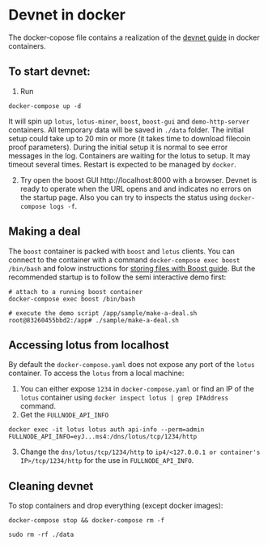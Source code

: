 # Devnet in docker

The docker-copose file contains a realization of the [devnet guide](../../documentation/devnet.md) in docker containers. 

## To start devnet:

1. Run
```
docker-compose up -d
```
It will spin up `lotus`, `lotus-miner`, `boost`, `boost-gui` and `demo-http-server` containers. All temporary data will be saved in `./data` folder.
The initial setup could take up to 20 min or more (it takes time to download filecoin proof parameters). During the initial setup it is normal to see error messages in the log. Containers are waiting for the lotus to setup. It may timeout several times. Restart is expected to be managed by `docker`.

2. Try open the boost GUI http://localhost:8000 with a browser. Devnet is ready to operate when the URL opens and and indicates no errors on the startup page.
Also you can try to inspects the status using `docker-compose logs -f`.  

## Making a deal

The `boost` container is packed with `boost` and `lotus` clients. You can connect to the container with a command `docker-compose exec boost /bin/bash` and folow instructions for [storing files with Boost guide](https://boost.filecoin.io/tutorials/how-to-store-files-with-boost-on-filecoin). But the recommended startup is to follow the semi interactive demo first:
```
# attach to a running boost container
docker-compose exec boost /bin/bash

# execute the demo script /app/sample/make-a-deal.sh 
root@83260455bbd2:/app# ./sample/make-a-deal.sh 
```
## Accessing lotus from localhost

By default the `docker-compose.yaml` does not expose any port of the `lotus` container. To access the `lotus` from a local machine: 
1. You can either expose `1234` in `docker-compose.yaml` or find an IP of the `lotus` container using `docker inspect lotus | grep IPAddress` command.
2. Get the `FULLNODE_API_INFO`
```
docker exec -it lotus lotus auth api-info --perm=admin
FULLNODE_API_INFO=eyJ...ms4:/dns/lotus/tcp/1234/http
```
3. Change the `dns/lotus/tcp/1234/http` to `ip4/<127.0.0.1 or container's IP>/tcp/1234/http` for the use in `FULLNODE_API_INFO`.

## Cleaning devnet

To stop containers and drop everything (except docker  images): 
```
docker-compose stop && docker-compose rm -f

sudo rm -rf ./data
```
